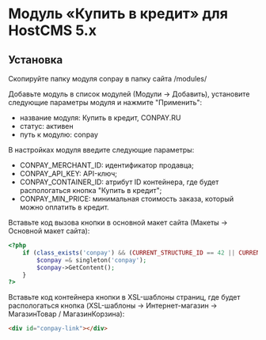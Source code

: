 Модуль «Купить в кредит» для HostCMS 5.x
========================================

## Установка

Скопируйте папку модуля conpay в папку сайта /modules/

Добавьте модуль в список модулей (Модули -> Добавить), установите следующие параметры модуля и нажмите "Применить":

* название модуля: Купить в кредит, CONPAY.RU
* статус: активен
* путь к модулю: conpay

В настройках модуля введите следующие параметры:

* CONPAY_MERCHANT_ID: идентификатор продавца;
* CONPAY_API_KEY: API-ключ;
* CONPAY_CONTAINER_ID: атрибут ID контейнера, где будет распологаться кнопка "Купить в кредит";
* CONPAY_MIN_PRICE: минимальная стоимость заказа, который можно оплатить в кредит.

Вставьте код вызова кнопки в основной макет сайта (Макеты -> Основной макет сайта):
```php
<?php
	if (class_exists('conpay') && (CURRENT_STRUCTURE_ID == 42 || CURRENT_STRUCTURE_ID == 43)) {
		$conpay =& singleton('conpay');
		$conpay->GetContent();
	}
?>
```

Вставьте код контейнера кнопки в XSL-шаблоны страниц, где будет распологаться кнопка (XSL-шаблоны -> Интернет-магазин -> МагазинТовар / МагазинКорзина):
```html
<div id="conpay-link"></div>
```
